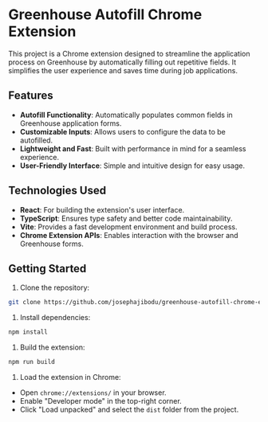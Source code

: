 # Greenhouse Autofill Chrome Extension

This project is a Chrome extension designed to streamline the application process on Greenhouse by automatically filling out repetitive fields. It simplifies the user experience and saves time during job applications.

## Features

- **Autofill Functionality**: Automatically populates common fields in Greenhouse application forms.
- **Customizable Inputs**: Allows users to configure the data to be autofilled.
- **Lightweight and Fast**: Built with performance in mind for a seamless experience.
- **User-Friendly Interface**: Simple and intuitive design for easy usage.

## Technologies Used

- **React**: For building the extension's user interface.
- **TypeScript**: Ensures type safety and better code maintainability.
- **Vite**: Provides a fast development environment and build process.
- **Chrome Extension APIs**: Enables interaction with the browser and Greenhouse forms.

## Getting Started

1. Clone the repository:

  ```bash
  git clone https://github.com/josephajibodu/greenhouse-autofill-chrome-extension
  ```

1. Install dependencies:

  ```bash
  npm install
  ```

1. Build the extension:

  ```bash
  npm run build
  ```

1. Load the extension in Chrome:

- Open `chrome://extensions/` in your browser.
- Enable "Developer mode" in the top-right corner.
- Click "Load unpacked" and select the `dist` folder from the project.
